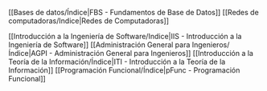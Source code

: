 [[Bases de datos/Índice|FBS - Fundamentos de Base de Datos]]
[[Redes de computadoras/Indice|Redes de Computadoras]]

[[Introducción a la Ingeniería de Software/Indice|IIS - Introducción a la Ingeniería de Software]]
[[Administración General para Ingenieros/Índice|AGPI - Administración General para Ingenieros]]
[[Introducción a la Teoría de la Información/Índice|ITI - Introducción a la Teoría de la Información]]
[[Programación Funcional/Índice|pFunc - Programación Funcional]]


